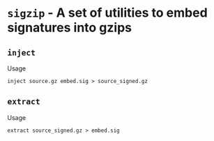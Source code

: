 # `sigzip` - A set of utilities to embed signatures into gzips

## `inject`
Usage

```
inject source.gz embed.sig > source_signed.gz
```

## `extract`
Usage

```
extract source_signed.gz > embed.sig
```
